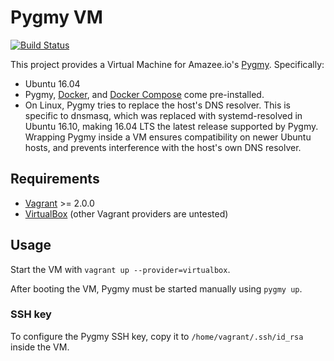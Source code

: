 # Pygmy VM

[![Build Status](https://travis-ci.org/bartfeenstra/pygmy-vm.svg?branch=master)](https://travis-ci.org/bartfeenstra/pygmy-vm)

This project provides a Virtual Machine for Amazee.io's
[Pygmy](https://docs.amazee.io/local_docker_development/pygmy.html). Specifically:
- Ubuntu 16.04
- Pygmy, [Docker](https://www.docker.com/), and [Docker Compose](https://docs.docker.com/compose/) come pre-installed.
- On Linux, Pygmy tries to replace the host's DNS resolver. This is specific to dnsmasq, which was replaced with
  systemd-resolved in Ubuntu 16.10, making 16.04 LTS the latest release supported by Pygmy. Wrapping Pygmy inside a VM
  ensures compatibility on newer Ubuntu hosts, and prevents interference with the host's own DNS resolver.

## Requirements
- [Vagrant](https://www.vagrantup.com/) >= 2.0.0
- [VirtualBox](https://www.virtualbox.org/) (other Vagrant providers are untested)

## Usage
Start the VM with `vagrant up --provider=virtualbox`.

After booting the VM, Pygmy must be started manually using `pygmy up`.

### SSH key
To configure the Pygmy SSH key, copy it to `/home/vagrant/.ssh/id_rsa` inside the VM.
 